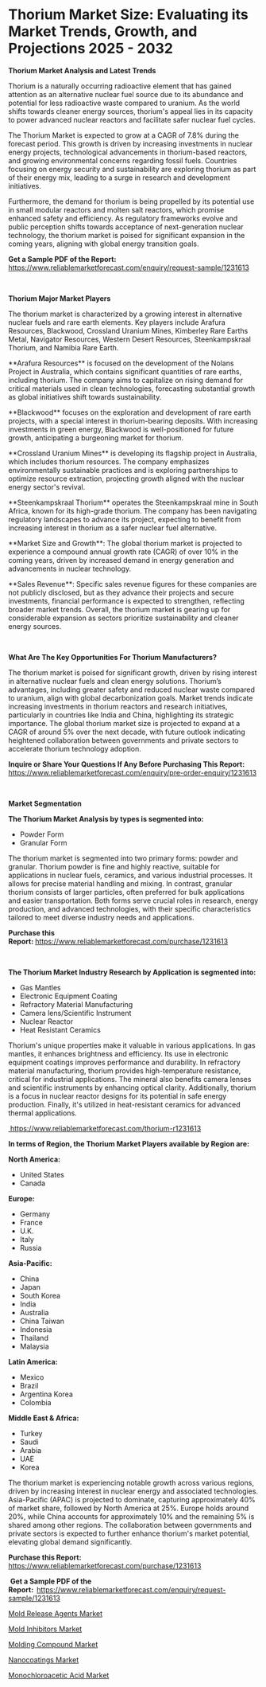 <p><h1>Thorium Market Size: Evaluating its Market Trends, Growth, and Projections 2025 - 2032</h1></p><p><strong>Thorium Market Analysis and Latest Trends</strong></p>
<p><p>Thorium is a naturally occurring radioactive element that has gained attention as an alternative nuclear fuel source due to its abundance and potential for less radioactive waste compared to uranium. As the world shifts towards cleaner energy sources, thorium's appeal lies in its capacity to power advanced nuclear reactors and facilitate safer nuclear fuel cycles. </p><p>The Thorium Market is expected to grow at a CAGR of 7.8% during the forecast period. This growth is driven by increasing investments in nuclear energy projects, technological advancements in thorium-based reactors, and growing environmental concerns regarding fossil fuels. Countries focusing on energy security and sustainability are exploring thorium as part of their energy mix, leading to a surge in research and development initiatives.</p><p>Furthermore, the demand for thorium is being propelled by its potential use in small modular reactors and molten salt reactors, which promise enhanced safety and efficiency. As regulatory frameworks evolve and public perception shifts towards acceptance of next-generation nuclear technology, the thorium market is poised for significant expansion in the coming years, aligning with global energy transition goals.</p></p>
<p><strong>Get a Sample PDF of the Report:&nbsp;</strong> <a href="https://www.reliablemarketforecast.com/enquiry/request-sample/1231613?utm_campaign=1899&utm_medium=2&utm_source=Github&utm_content=ia&utm_term=02042025&utm_id=thorium">https://www.reliablemarketforecast.com/enquiry/request-sample/1231613</a></p>
<p>&nbsp;</p>
<p><strong>Thorium Major Market Players</strong></p>
<p><p>The thorium market is characterized by a growing interest in alternative nuclear fuels and rare earth elements. Key players include Arafura Resources, Blackwood, Crossland Uranium Mines, Kimberley Rare Earths Metal, Navigator Resources, Western Desert Resources, Steenkampskraal Thorium, and Namibia Rare Earth.</p><p>**Arafura Resources** is focused on the development of the Nolans Project in Australia, which contains significant quantities of rare earths, including thorium. The company aims to capitalize on rising demand for critical materials used in clean technologies, forecasting substantial growth as global initiatives shift towards sustainability.</p><p>**Blackwood** focuses on the exploration and development of rare earth projects, with a special interest in thorium-bearing deposits. With increasing investments in green energy, Blackwood is well-positioned for future growth, anticipating a burgeoning market for thorium.</p><p>**Crossland Uranium Mines** is developing its flagship project in Australia, which includes thorium resources. The company emphasizes environmentally sustainable practices and is exploring partnerships to optimize resource extraction, projecting growth aligned with the nuclear energy sector's revival.</p><p>**Steenkampskraal Thorium** operates the Steenkampskraal mine in South Africa, known for its high-grade thorium. The company has been navigating regulatory landscapes to advance its project, expecting to benefit from increasing interest in thorium as a safer nuclear fuel alternative.</p><p>**Market Size and Growth**: The global thorium market is projected to experience a compound annual growth rate (CAGR) of over 10% in the coming years, driven by increased demand in energy generation and advancements in nuclear technology. </p><p>**Sales Revenue**: Specific sales revenue figures for these companies are not publicly disclosed, but as they advance their projects and secure investments, financial performance is expected to strengthen, reflecting broader market trends. Overall, the thorium market is gearing up for considerable expansion as sectors prioritize sustainability and cleaner energy sources.</p></p>
<p>&nbsp;</p>
<p><strong>What Are The Key Opportunities For Thorium Manufacturers?</strong></p>
<p><p>The thorium market is poised for significant growth, driven by rising interest in alternative nuclear fuels and clean energy solutions. Thorium’s advantages, including greater safety and reduced nuclear waste compared to uranium, align with global decarbonization goals. Market trends indicate increasing investments in thorium reactors and research initiatives, particularly in countries like India and China, highlighting its strategic importance. The global thorium market size is projected to expand at a CAGR of around 5% over the next decade, with future outlook indicating heightened collaboration between governments and private sectors to accelerate thorium technology adoption.</p></p>
<p><strong>Inquire or Share Your Questions If Any Before Purchasing This Report:</strong> <a href="https://www.reliablemarketforecast.com/enquiry/pre-order-enquiry/1231613?utm_campaign=1899&utm_medium=2&utm_source=Github&utm_content=ia&utm_term=02042025&utm_id=thorium">https://www.reliablemarketforecast.com/enquiry/pre-order-enquiry/1231613</a></p>
<p>&nbsp;</p>
<p><strong>Market Segmentation</strong></p>
<p><strong>The Thorium Market Analysis by types is segmented into:</strong></p>
<p><ul><li>Powder Form</li><li>Granular Form</li></ul></p>
<p><p>The thorium market is segmented into two primary forms: powder and granular. Thorium powder is fine and highly reactive, suitable for applications in nuclear fuels, ceramics, and various industrial processes. It allows for precise material handling and mixing. In contrast, granular thorium consists of larger particles, often preferred for bulk applications and easier transportation. Both forms serve crucial roles in research, energy production, and advanced technologies, with their specific characteristics tailored to meet diverse industry needs and applications.</p></p>
<p><strong>Purchase this Report:&nbsp;</strong><a href="https://www.reliablemarketforecast.com/purchase/1231613?utm_campaign=1899&utm_medium=2&utm_source=Github&utm_content=ia&utm_term=02042025&utm_id=thorium">https://www.reliablemarketforecast.com/purchase/1231613</a></p>
<p>&nbsp;</p>
<p><strong>The Thorium Market Industry Research by Application is segmented into:</strong></p>
<p><ul><li>Gas Mantles</li><li>Electronic Equipment Coating</li><li>Refractory Material Manufacturing</li><li>Camera lens/Scientific Instrument</li><li>Nuclear Reactor</li><li>Heat Resistant Ceramics</li></ul></p>
<p><p>Thorium's unique properties make it valuable in various applications. In gas mantles, it enhances brightness and efficiency. Its use in electronic equipment coatings improves performance and durability. In refractory material manufacturing, thorium provides high-temperature resistance, critical for industrial applications. The mineral also benefits camera lenses and scientific instruments by enhancing optical clarity. Additionally, thorium is a focus in nuclear reactor designs for its potential in safe energy production. Finally, it's utilized in heat-resistant ceramics for advanced thermal applications.</p></p>
<p><a href="https://www.reliablemarketforecast.com/thorium-r1231613?utm_campaign=1899&utm_medium=2&utm_source=Github&utm_content=ia&utm_term=02042025&utm_id=thorium">&nbsp;https://www.reliablemarketforecast.com/thorium-r1231613</a></p>
<p><strong>In terms of Region, the Thorium Market Players available by Region are:</strong></p>
<p>
    <p> <strong> North America: </strong>
        <ul>
            <li>United States</li>
            <li>Canada</li>
        </ul>
        </p> 
    <p> <strong> Europe: </strong>
        <ul>
            <li>Germany</li>
            <li>France</li>
            <li>U.K.</li>
            <li>Italy</li>
            <li>Russia</li>
        </ul>
        </p> 
    <p> <strong> Asia-Pacific: </strong>
        <ul>
            <li>China</li>
            <li>Japan</li>
            <li>South Korea</li>
            <li>India</li>
            <li>Australia</li>
            <li>China Taiwan</li>
            <li>Indonesia</li>
            <li>Thailand</li>
            <li>Malaysia</li>
        </ul>
        </p> 
    <p> <strong> Latin America: </strong>
        <ul>
            <li>Mexico</li>
            <li>Brazil</li>
            <li>Argentina Korea</li>
            <li>Colombia</li>
        </ul>
        </p> 
    <p> <strong> Middle East & Africa: </strong>
        <ul>
            <li>Turkey</li>
            <li>Saudi</li>
            <li>Arabia</li>
            <li>UAE</li>
            <li>Korea</li>
        </ul>
    </p>
    </p>
<p><p>The thorium market is experiencing notable growth across various regions, driven by increasing interest in nuclear energy and associated technologies. Asia-Pacific (APAC) is projected to dominate, capturing approximately 40% of market share, followed by North America at 25%. Europe holds around 20%, while China accounts for approximately 10% and the remaining 5% is shared among other regions. The collaboration between governments and private sectors is expected to further enhance thorium's market potential, elevating global demand significantly.</p></p>
<p><strong>Purchase this Report: </strong><a href="https://www.reliablemarketforecast.com/purchase/1231613?utm_campaign=1899&utm_medium=2&utm_source=Github&utm_content=ia&utm_term=02042025&utm_id=thorium">https://www.reliablemarketforecast.com/purchase/1231613</a></p>
<p>&nbsp;<strong>Get a Sample PDF of the Report:&nbsp;&nbsp;</strong><a href="https://www.reliablemarketforecast.com/enquiry/request-sample/1231613?utm_campaign=1899&utm_medium=2&utm_source=Github&utm_content=ia&utm_term=02042025&utm_id=thorium">https://www.reliablemarketforecast.com/enquiry/request-sample/1231613</a></p>
<p><strong></strong></p>
<p><p><a href="https://github.com/iontahoehlct/Market-Research-Report-List-1/blob/main/mold-release-agents-market.md?utm_campaign=1899&utm_medium=2&utm_source=Github&utm_content=ia&utm_term=02042025&utm_id=thorium">Mold Release Agents Market</a></p><p><a href="https://github.com/nxauwedaroui2/Market-Research-Report-List-1/blob/main/mold-inhibitors-market.md?utm_campaign=1899&utm_medium=2&utm_source=Github&utm_content=ia&utm_term=02042025&utm_id=thorium">Mold Inhibitors Market</a></p><p><a href="https://github.com/sahoolipko6f/Market-Research-Report-List-1/blob/main/molding-compound-market.md?utm_campaign=1899&utm_medium=2&utm_source=Github&utm_content=ia&utm_term=02042025&utm_id=thorium">Molding Compound Market</a></p><p><a href="https://github.com/ranewknaller/Market-Research-Report-List-1/blob/main/nanocoatings-market.md?utm_campaign=1899&utm_medium=2&utm_source=Github&utm_content=ia&utm_term=02042025&utm_id=thorium">Nanocoatings Market</a></p><p><a href="https://github.com/rogetspate12/Market-Research-Report-List-1/blob/main/monochloroacetic-acid-market.md?utm_campaign=1899&utm_medium=2&utm_source=Github&utm_content=ia&utm_term=02042025&utm_id=thorium">Monochloroacetic Acid Market</a></p></p>